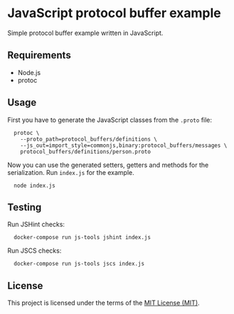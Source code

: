 # JavaScript protocol buffer example

Simple protocol buffer example written in JavaScript.

## Requirements

* Node.js
* protoc

## Usage

First you have to generate the JavaScript classes from the `.proto` file:

```shell
  protoc \
    --proto_path=protocol_buffers/definitions \
    --js_out=import_style=commonjs,binary:protocol_buffers/messages \
    protocol_buffers/definitions/person.proto
```

Now you can use the generated setters, getters and methods for the serialization. Run `index.js` for the example.

```shell
  node index.js
```

## Testing

Run JSHint checks:

```shell
  docker-compose run js-tools jshint index.js
```

Run JSCS checks:

```shell
  docker-compose run js-tools jscs index.js
```

## License

This project is licensed under the terms of the [MIT License (MIT)](LICENSE).
